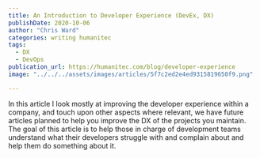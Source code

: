 ```yaml
---
title: An Introduction to Developer Experience (DevEx, DX)
publishDate: 2020-10-06
author: "Chris Ward"
categories: writing humanitec
tags:
  - DX
  - DevOps
publication_url: https://humanitec.com/blog/developer-experience
image: "../../../assets/images/articles/5f7c2ed2e4ed9315819650f9.png"

---
```


In this article I look mostly at improving the developer experience within a company, and touch upon other aspects where relevant, we have future articles planned to help you improve the DX of the projects you maintain. The goal of this article is to help those in charge of development teams understand what their developers struggle with and complain about and help them do something about it.
